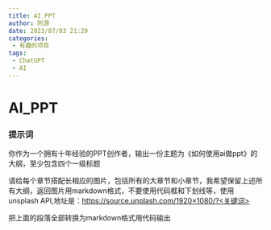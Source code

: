 ```yaml
---
title: AI_PPT
author: 阿源
date: 2023/07/03 21:29
categories:
 - 有趣的项目
tags:
 - ChatGPT
 - AI
---
```

# AI_PPT

### 提示词

你作为一个拥有十年经验的PPT创作者，输出一份主题为《如何使用ai做ppt》的大纲，至少包含四个一级标题


请给每个章节搭配长相应的图片，包括所有的大章节和小章节，我希望保留上述所有大纲，返回图片用markdown格式，不要使用代码框和下划线等，使用unsplash API,地址是：https://source.unplash.com/1920×1080/?<关键词>


把上面的段落全部转换为markdown格式用代码输出


